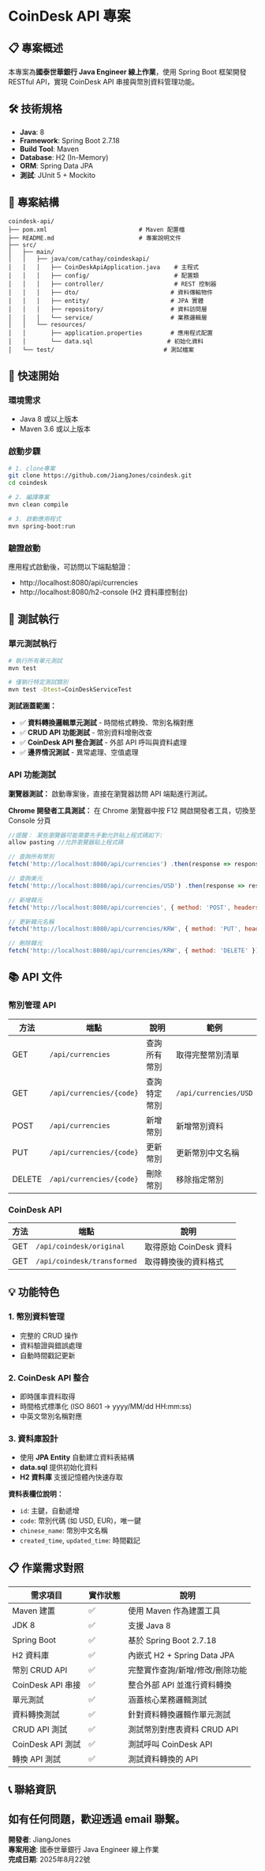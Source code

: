 # CoinDesk API 專案

## 📋 專案概述

本專案為**國泰世華銀行 Java Engineer 線上作業**，使用 Spring Boot 框架開發 RESTful API，實現 CoinDesk API 串接與幣別資料管理功能。

## 🛠 技術規格

- **Java**: 8
- **Framework**: Spring Boot 2.7.18
- **Build Tool**: Maven
- **Database**: H2 (In-Memory)
- **ORM**: Spring Data JPA
- **測試**: JUnit 5 + Mockito

## 📁 專案結構

```
coindesk-api/
├── pom.xml                          # Maven 配置檔
├── README.md                        # 專案說明文件
├── src/
│   ├── main/
│   │   ├── java/com/cathay/coindeskapi/
│   │   │   ├── CoinDeskApiApplication.java    # 主程式
│   │   │   ├── config/                        # 配置類
│   │   │   ├── controller/                    # REST 控制器
│   │   │   ├── dto/                          # 資料傳輸物件
│   │   │   ├── entity/                       # JPA 實體
│   │   │   ├── repository/                   # 資料訪問層
│   │   │   └── service/                      # 業務邏輯層
│   │   └── resources/
│   │       ├── application.properties        # 應用程式配置
│   │       └── data.sql                     # 初始化資料
│   └── test/                               # 測試檔案
```

## 🚀 快速開始

### 環境需求
- Java 8 或以上版本
- Maven 3.6 或以上版本

### 啟動步驟
```bash
# 1. clone專案
git clone https://github.com/JiangJones/coindesk.git
cd coindesk

# 2. 編譯專案
mvn clean compile

# 3. 啟動應用程式
mvn spring-boot:run
```

### 驗證啟動
應用程式啟動後，可訪問以下端點驗證：
- http://localhost:8080/api/currencies
- http://localhost:8080/h2-console (H2 資料庫控制台)

## 🧪 測試執行

### 單元測試執行
```bash
# 執行所有單元測試
mvn test

# 僅執行特定測試類別
mvn test -Dtest=CoinDeskServiceTest
```

**測試涵蓋範圍：**
- ✅ **資料轉換邏輯單元測試** - 時間格式轉換、幣別名稱對應
- ✅ **CRUD API 功能測試** - 幣別資料增刪改查
- ✅ **CoinDesk API 整合測試** - 外部 API 呼叫與資料處理
- ✅ **邊界情況測試** - 異常處理、空值處理

### API 功能測試

**瀏覽器測試：**
啟動專案後，直接在瀏覽器訪問 API 端點進行測試。

**Chrome 開發者工具測試：**
在 Chrome 瀏覽器中按 F12 開啟開發者工具，切換至 Console 分頁

```javascript
//提醒： 某些瀏覽器可能需要先手動允許貼上程式碼如下:
allow pasting //允許瀏覽器貼上程式碼

// 查詢所有幣別
fetch('http://localhost:8080/api/currencies') .then(response => response.json()) .then(data => { console.log('所有幣別:', data); });

// 查詢美元
fetch('http://localhost:8080/api/currencies/USD') .then(response => response.json()) .then(data => { console.log('USD 幣別資訊:', data); });

// 新增韓元
fetch('http://localhost:8080/api/currencies', { method: 'POST', headers: { 'Content-Type': 'application/json' }, body: JSON.stringify({ code: 'KRW', chineseName: '韓元' }) }) .then(response => response.json()) .then(data => { console.log('新增成功:', data); });

// 更新韓元名稱
fetch('http://localhost:8080/api/currencies/KRW', { method: 'PUT', headers: { 'Content-Type': 'application/json' }, body: JSON.stringify({ code: 'KRW', chineseName: '南韓韓元' }) }) .then(response => response.json()) .then(data => { console.log('更新成功:', data); });

// 刪除韓元
fetch('http://localhost:8080/api/currencies/KRW', { method: 'DELETE' }) .then(response => { if(response.ok) { console.log('刪除成功'); } });
```

## 📚 API 文件

### 幣別管理 API

| 方法 | 端點 | 說明 | 範例 |
|------|------|------|------|
| GET | `/api/currencies` | 查詢所有幣別 | 取得完整幣別清單 |
| GET | `/api/currencies/{code}` | 查詢特定幣別 | `/api/currencies/USD` |
| POST | `/api/currencies` | 新增幣別 | 新增幣別資料 |
| PUT | `/api/currencies/{code}` | 更新幣別 | 更新幣別中文名稱 |
| DELETE | `/api/currencies/{code}` | 刪除幣別 | 移除指定幣別 |

### CoinDesk API

| 方法 | 端點 | 說明 |
|------|------|------|
| GET | `/api/coindesk/original` | 取得原始 CoinDesk 資料 |
| GET | `/api/coindesk/transformed` | 取得轉換後的資料格式 |

## 💡 功能特色

### 1. **幣別資料管理**
- 完整的 CRUD 操作
- 資料驗證與錯誤處理
- 自動時間戳記更新

### 2. **CoinDesk API 整合**
- 即時匯率資料取得
- 時間格式標準化 (ISO 8601 → yyyy/MM/dd HH:mm:ss)
- 中英文幣別名稱對應

### 3. **資料庫設計**
- 使用 **JPA Entity** 自動建立資料表結構
- **data.sql** 提供初始化資料
- **H2 資料庫** 支援記憶體內快速存取

**資料表欄位說明：**
- `id`: 主鍵，自動遞增
- `code`: 幣別代碼 (如 USD, EUR)，唯一鍵
- `chinese_name`: 幣別中文名稱
- `created_time`, `updated_time`: 時間戳記

## 📋 作業需求對照

| 需求項目 | 實作狀態 | 說明 |
|----------|----------|------|
| Maven 建置 | ✅ | 使用 Maven 作為建置工具 |
| JDK 8 | ✅ | 支援 Java 8 |
| Spring Boot | ✅ | 基於 Spring Boot 2.7.18 |
| H2 資料庫 | ✅ | 內嵌式 H2 + Spring Data JPA |
| 幣別 CRUD API | ✅ | 完整實作查詢/新增/修改/刪除功能 |
| CoinDesk API 串接 | ✅ | 整合外部 API 並進行資料轉換 |
| 單元測試 | ✅ | 涵蓋核心業務邏輯測試 |
| 資料轉換測試 | ✅ | 針對資料轉換邏輯作單元測試 |
| CRUD API 測試 | ✅ | 測試幣別對應表資料 CRUD API |
| CoinDesk API 測試 | ✅ | 測試呼叫 CoinDesk API |
| 轉換 API 測試 | ✅ | 測試資料轉換的 API |

## 📞 聯絡資訊

如有任何問題，歡迎透過 email 聯繫。
---

**開發者**: JiangJones  
**專案用途**: 國泰世華銀行 Java Engineer 線上作業  
**完成日期**: 2025年8月22號
